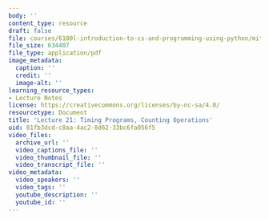 ```yaml
---
body: ''
content_type: resource
draft: false
file: courses/6100l-introduction-to-cs-and-programming-using-python/mit6_100l_f22_lec21.pdf
file_size: 634407
file_type: application/pdf
image_metadata:
  caption: ''
  credit: ''
  image-alt: ''
learning_resource_types:
- Lecture Notes
license: https://creativecommons.org/licenses/by-nc-sa/4.0/
resourcetype: Document
title: 'Lecture 21: Timing Programs, Counting Operations'
uid: 81fb3dcd-c8aa-4ac2-8d62-33bc6fa056f5
video_files:
  archive_url: ''
  video_captions_file: ''
  video_thumbnail_file: ''
  video_transcript_file: ''
video_metadata:
  video_speakers: ''
  video_tags: ''
  youtube_description: ''
  youtube_id: ''
---
```

